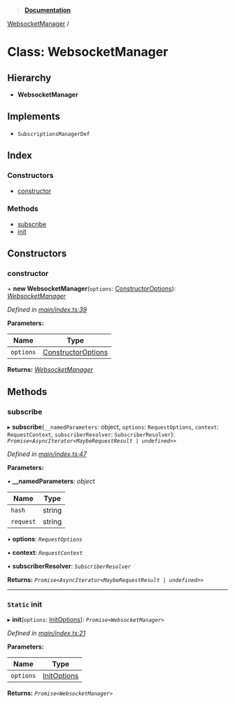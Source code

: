 > **[Documentation](../README.md)**

[WebsocketManager](websocketmanager.md) /

# Class: WebsocketManager

## Hierarchy

* **WebsocketManager**

## Implements

* `SubscriptionsManagerDef`

## Index

### Constructors

* [constructor](websocketmanager.md#constructor)

### Methods

* [subscribe](websocketmanager.md#subscribe)
* [init](websocketmanager.md#static-init)

## Constructors

###  constructor

\+ **new WebsocketManager**(`options`: [ConstructorOptions](../README.md#constructoroptions)): *[WebsocketManager](websocketmanager.md)*

*Defined in [main/index.ts:39](https://github.com/badbatch/graphql-box/blob/22b398c/packages/websocket-manager/src/main/index.ts#L39)*

**Parameters:**

Name | Type |
------ | ------ |
`options` | [ConstructorOptions](../README.md#constructoroptions) |

**Returns:** *[WebsocketManager](websocketmanager.md)*

## Methods

###  subscribe

▸ **subscribe**(`__namedParameters`: object, `options`: `RequestOptions`, `context`: `RequestContext`, `subscriberResolver`: `SubscriberResolver`): *`Promise<AsyncIterator<MaybeRequestResult | undefined>>`*

*Defined in [main/index.ts:47](https://github.com/badbatch/graphql-box/blob/22b398c/packages/websocket-manager/src/main/index.ts#L47)*

**Parameters:**

▪ **__namedParameters**: *object*

Name | Type |
------ | ------ |
`hash` | string |
`request` | string |

▪ **options**: *`RequestOptions`*

▪ **context**: *`RequestContext`*

▪ **subscriberResolver**: *`SubscriberResolver`*

**Returns:** *`Promise<AsyncIterator<MaybeRequestResult | undefined>>`*

___

### `Static` init

▸ **init**(`options`: [InitOptions](../README.md#initoptions)): *`Promise<WebsocketManager>`*

*Defined in [main/index.ts:21](https://github.com/badbatch/graphql-box/blob/22b398c/packages/websocket-manager/src/main/index.ts#L21)*

**Parameters:**

Name | Type |
------ | ------ |
`options` | [InitOptions](../README.md#initoptions) |

**Returns:** *`Promise<WebsocketManager>`*